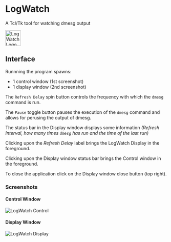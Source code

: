 # LogWatch
A Tcl/Tk tool for watching dmesg output

<img alt="LogWatch Logo" src="http://ideaware.xyz/images/LogWatch.png" width="48px" height="48px" />


## Interface

Runnning the program spawns:
- 1 control window (1st screenshot)
- 1 display window (2nd screenshot)

The `Refresh Delay` spin button controls the frequency with which the `dmesg` command is run.

The `Pause` toggle button pauses the execution of the `dmesg` command and allows for perusing the output of dmesg.

The status bar in the Display window displays some information *(Refresh Interval, how many times `dmesg` has run and the time of the last run)*

Clicking upon the *Refresh Delay* label brings the LogWatch Display in the foreground.

Clicking upon the Display window status bar brings the Control window in the foreground.

To close the application click on the Display window close button (top right).

### Screenshots

#### Control Window

![LogWatch Control](http://ideaware.xyz/images/LogWatch/LogWatch-SSA01.png "LogWatch Control")

#### Display Window

![LogWatch Display](http://ideaware.xyz/images/LogWatch/LogWatch-SSA02.png "LogWatch Display")